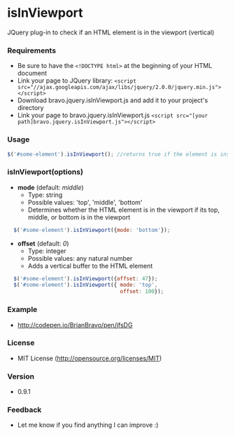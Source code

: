 isInViewport
============

JQuery plug-in to check if an HTML element is in the viewport (vertical)

### Requirements
- Be sure to have the ``<!DOCTYPE html>`` at the beginning of your HTML document
- Link your page to JQuery library: ``<script src="//ajax.googleapis.com/ajax/libs/jquery/2.0.0/jquery.min.js"></script>``
- Download bravo.jquery.isInViewport.js and add it to your project's directory
- Link your page to bravo.jquery.isInViewport.js ``<script src="[your path]bravo.jquery.isInViewport.js"></script>``

### Usage
```javascript
$('#some-element').isInViewport(); //returns true if the element is inside the viewport
```

### isInViewport(options)
- **mode** (default: _middle_)
  - Type: string
  - Possible values: 'top', 'middle', 'bottom'
  - Determines whether the HTML element is in the viewport if its top, middle, or bottom is in the viewport

```javascript
  $('#some-element').isInViewport({mode: 'bottom'});
```

- **offset** (default: _0_)
  - Type: integer
  - Possible values: any natural number
  - Adds a vertical buffer to the HTML element

```javascript
  $('#some-element').isInViewport({offset: 47});
  $('#some-element').isInViewport({ mode: 'top', 
                                    offset: 100});
```

### Example

- http://codepen.io/BrianBravo/pen/jfsDG


### License
- MIT License (http://opensource.org/licenses/MIT)


### Version
- 0.9.1


### Feedback
- Let me know if you find anything I can improve :)
